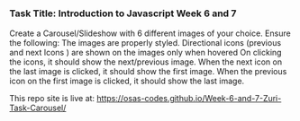 # <h3> Task Title: Introduction to Javascript Week 6 and 7 </h3>

Create a Carousel/Slideshow with 6 different images of  your choice. Ensure the following:
The images are properly styled.
Directional icons (previous and next Icons ) are shown on the images only when hovered
On clicking the icons, it should show the next/previous image. 
When the next icon on the last image is clicked, it should show the first image.
When the previous icon on the first image is clicked, it should show the last image. 

This repo site is live at:   https://osas-codes.github.io/Week-6-and-7-Zuri-Task-Carousel/
